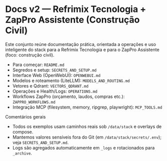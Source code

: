 # Docs v2 — Refrimix Tecnologia + ZapPro Assistente (Construção Civil)

Este conjunto reúne documentação prática, orientada a operações e uso inteligente do stack para a Refrimix Tecnologia e para o ZapPro Assistente (foco: construção civil).

- Para começar: `README.md`
- Segredos e setup: `SECRETS_AND_SETUP.md`
- Interface Web (OpenWebUI): `OPENWEBUI.md`
- Modelos e roteamento (LiteLLM): `MODELS_AND_ROUTING.md`
- Vetores e Qdrant: `VECTORS_QDRANT.md`
- Operações e Health/Logs: `OPERATIONS.md`
- Workflows ZapPro (orçamento, laudos, compras etc.): `ZAPPRO_WORKFLOWS.md`
- Integração MCP (filesystem, memory, ripgrep, playwright): `MCP_TOOLS.md`

Comentários gerais
- Todos os exemplos usam caminhos reais sob `/data/stack` e overlays de compose.
- Mantemos valores sensíveis fora do Git (em `/data/stack/secrets/.env`); veja `SECRETS_AND_SETUP.md`.
- Logs são agregados automaticamente em `_logs` e rotacionados para `_archive`.
